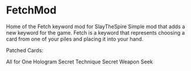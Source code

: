 # FetchMod
Home of the Fetch keyword mod for SlayTheSpire
Simple mod that adds a new keyword for the game. 
Fetch is a keyword that represents choosing a card from one of your piles and placing it into your hand.

Patched Cards:

All for One 
Hologram 
Secret Technique 
Secret Weapon 
Seek 
